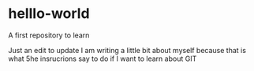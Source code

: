 # helllo-world
A first repository to learn

Just an edit to update
I am writing a little bit about myself because that is what 5he insrucrions say to do if I want to learn about GIT
